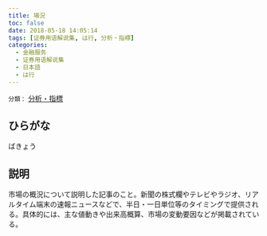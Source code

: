 ```yaml
---
title: 場況
toc: false
date: 2018-05-18 14:05:14
tags: [证券用语解说集, は行, 分析・指標]
categories:
  - 金融服务
  - 证券用语解说集
  - 日本語
  - は行
---
```


`分類：` [分析・指標](/tags/分析・指標/)

## ひらがな

ばきょう

## 説明

市場の概況について説明した記事のこと。新聞の株式欄やテレビやラジオ、リアルタイム端末の速報ニュースなどで、半日・一日単位等のタイミングで提供される。具体的には、主な値動きや出来高概算、市場の変動要因などが掲載されている。
